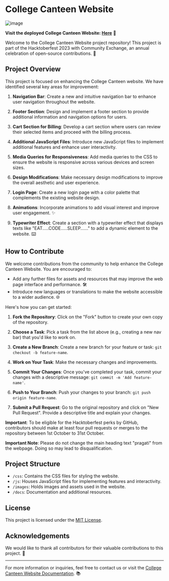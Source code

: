 # College Canteen Website


![image](https://github.com/ShafiMohammad09/College-Canteen/assets/128287059/f331462b-9fee-44d2-8a31-b112de8e76ca)



**Visit the deployed College Canteen Website: [Here](https://shafimohammad09.github.io/College-Canteen/)** 🚀

Welcome to the College Canteen Website project repository! This project is part of the Hacktoberfest 2023 with Community Exchange, an annual celebration of open-source contributions. 🎉

## Project Overview

This project is focused on enhancing the College Canteen website. We have identified several key areas for improvement:

1. **Navigation Bar**: Create a new and intuitive navigation bar to enhance user navigation throughout the website.

2. **Footer Section**: Design and implement a footer section to provide additional information and navigation options for users.

3. **Cart Section for Billing**: Develop a cart section where users can review their selected items and proceed with the billing process.

4. **Additional JavaScript Files**: Introduce new JavaScript files to implement additional features and enhance user interactivity.

5. **Media Queries for Responsiveness**: Add media queries to the CSS to ensure the website is responsive across various devices and screen sizes.

6. **Design Modifications**: Make necessary design modifications to improve the overall aesthetic and user experience.

7. **Login Page**: Create a new login page with a color palette that complements the existing website design.

8. **Animations**: Incorporate animations to add visual interest and improve user engagement. ✨

9. **Typewriter Effect**: Create a section with a typewriter effect that displays texts like "EAT.....CODE.....SLEEP......" to add a dynamic element to the website. ⌨️

## How to Contribute

We welcome contributions from the community to help enhance the College Canteen Website. You are encouraged to:

- Add any further files for assets and resources that may improve the web page interface and performance. 🛠️
- Introduce new languages or translations to make the website accessible to a wider audience. 🌐

Here's how you can get started:

1. **Fork the Repository**: Click on the "Fork" button to create your own copy of the repository.

2. **Choose a Task**: Pick a task from the list above (e.g., creating a new nav bar) that you'd like to work on.

3. **Create a New Branch**: Create a new branch for your feature or task: `git checkout -b feature-name`.

4. **Work on Your Task**: Make the necessary changes and improvements.

5. **Commit Your Changes**: Once you've completed your task, commit your changes with a descriptive message: `git commit -m 'Add feature-name'`.

6. **Push to Your Branch**: Push your changes to your branch: `git push origin feature-name`.

7. **Submit a Pull Request**: Go to the original repository and click on "New Pull Request". Provide a descriptive title and explain your changes.

**Important**: To be eligible for the Hacktoberfest perks by GitHub, contributors should make at least four pull requests or merges to the repository between 1st October to 31st October.





**Important Note**: Please do not change the main heading text "pragati" from the webpage. Doing so may lead to disqualification.
## Project Structure

- `/css`: Contains the CSS files for styling the website.
- `/js`: Houses JavaScript files for implementing features and interactivity.
- `/images`: Holds images and assets used in the website.
- `/docs`: Documentation and additional resources.





## License

This project is licensed under the [MIT License](LICENSE).

## Acknowledgements

We would like to thank all contributors for their valuable contributions to this project. 🙏

---

For more information or inquiries, feel free to contact us or visit the [College Canteen Website Documentation](https://example.com/docs). 📚
